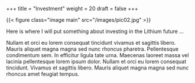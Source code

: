 +++
title = "Investment"
weight = 20
draft = false
+++

{{< figure class="image main" src="/images/pic02.jpg" >}}

Here is where I will put something about investing in the Lithium future  ...

Nullam et orci eu lorem consequat tincidunt vivamus et sagittis libero. Mauris aliquet magna magna sed nunc rhoncus pharetra. Pellentesque condimentum sem. In efficitur ligula tate urna. Maecenas laoreet massa vel lacinia pellentesque lorem ipsum dolor. Nullam et orci eu lorem consequat tincidunt. Vivamus et sagittis libero. Mauris aliquet magna magna sed nunc rhoncus amet feugiat tempus.
